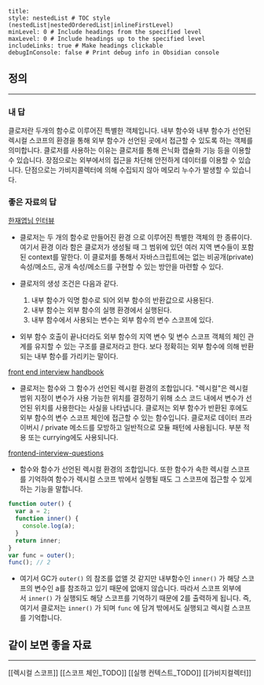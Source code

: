 ```table-of-contents
title: 
style: nestedList # TOC style (nestedList|nestedOrderedList|inlineFirstLevel)
minLevel: 0 # Include headings from the specified level
maxLevel: 0 # Include headings up to the specified level
includeLinks: true # Make headings clickable
debugInConsole: false # Print debug info in Obsidian console
```

## 정의
---
### 내 답
클로저란 두개의 함수로 이루어진 특별한 객체입니다. 내부 함수와 내부 함수가 선언된 렉시컬 스코프의 환경을 통해 외부 함수가 선언된 곳에서 접근할 수 있도록 하는 객체를 의미합니다. 
클로저를 사용하는 이유는 클로저를 통해 은닉화 캡슐화 기능 등을 이용할 수 있습니다. 
장점으로는 외부에서의 접근을 차단해 안전하게 데이터를 이용할 수 있습니다. 
단점으로는 가비지콜렉터에 의해 수집되지 않아 메모리 누수가 발생할 수 있습니다. 
### 좋은 자료의 답
[한재엽님 인터뷰](https://github.com/JaeYeopHan/Interview_Question_for_Beginner/tree/main/JavaScript#closure)
* 클로저는 두 개의 함수로 만들어진 환경 으로 이루어진 특별한 객체의 한 종류이다. 여기서 환경 이라 함은 클로저가 생성될 때 그 범위에 있던 여러 지역 변수들이 포함된 context를 말한다. 이 클로저를 통해서 자바스크립트에는 없는 비공개(private) 속성/메소드, 공개 속성/메소드를 구현할 수 있는 방안을 마련할 수 있다. 

* 클로저의 생성 조건은 다음과 같다.
	1. 내부 함수가 익명 함수로 되어 외부 함수의 반환값으로 사용된다. 
	2. 내부 함수는 외부 함수의 실행 환경에서 실행된다. 
	3. 내부 함수에서 사용되는 변수는 외부 함수의 변수 스코프에 있다.

* 외부 함수 호출이 끝나더라도 외부 함수의 지역 변수 및 변수 스코프 객체의 체인 관계를 유지할 수 있는 구조를 클로저라고 한다. 보다 정확히는 외부 함수에 의해 반환되는 내부 함수를 가리키는 말이다. 

[front end interview handbook](https://www.frontendinterviewhandbook.com/kr/javascript-questions#%ED%81%B4%EB%A1%9C%EC%A0%80%EB%8A%94-%EB%AC%B4%EC%97%87%EC%9D%B4%EB%A9%B0-%EC%96%B4%EB%96%BB%EA%B2%8C%EC%99%9C-%EC%82%AC%EC%9A%A9%ED%95%98%EB%82%98%EC%9A%94)
* 클로저는 함수와 그 함수가 선언된 렉시컬 환경의 조합입니다. "렉시컬"은 렉시컬 범위 지정이 변수가 사용 가능한 위치를 결정하기 위해 소스 코드 내에서 변수가 선언된 위치를 사용한다는 사실을 나타냅니다. 클로저는 외부 함수가 반환된 후에도 외부 함수의 변수 스코프 체인에 접근할 수 있는 함수입니다. 
  클로저로 데이터 프라이버시 / private 메소드를 모방하고 일반적으로 모듈 패턴에 사용됩니다. 부분 적용 또는 currying에도 사용되니다.
  
 [frontend-interview-questions](https://github.com/Esoolgnah/Frontend-Interview-Questions/blob/main/Notes/important-5/closure.md)
* 함수와 함수가 선언된 렉시컬 환경의 조합입니다. 또한 함수가 속한 렉시컬 스코프를 기억하여 함수가 렉시컬 스코프 밖에서 실행될 때도 그 스코프에 접근할 수 있게 하는 기능을 말합니다. 

```js  
function outer() {
  var a = 2;
  function inner() {
    console.log(a);
  }
  return inner;
}
var func = outer();
func(); // 2
```
* 여기서 GC가 `outer()` 의 참조를 없앨 것 같지만 내부함수인 `inner()` 가 해당 스코프의 변수인 a를 참조하고 있기 때문에 없애지 않습니다. 따라서 스코프 외부에서 `inner()` 가 실행되도 해당 스코프를 기억하기 때문에 2를 출력하게 됩니다. 즉, 여기서 클로저는 `inner()` 가 되며 `func` 에 담겨 밖에서도 실행되고 렉시컬 스코프를 기억합니다.
## 같이 보면 좋을 자료
---
[[렉시컬 스코프]]
[[스코프 체인_TODO]]
[[실행 컨텍스트_TODO]]
[[가비지컬렉터]]